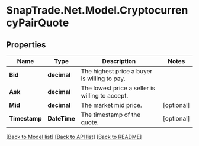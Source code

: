 # SnapTrade.Net.Model.CryptocurrencyPairQuote

## Properties

Name | Type | Description | Notes
------------ | ------------- | ------------- | -------------
**Bid** | **decimal** | The highest price a buyer is willing to pay. | 
**Ask** | **decimal** | The lowest price a seller is willing to accept. | 
**Mid** | **decimal** | The market mid price. | [optional] 
**Timestamp** | **DateTime** | The timestamp of the quote. | [optional] 

[[Back to Model list]](../README.md#documentation-for-models) [[Back to API list]](../README.md#documentation-for-api-endpoints) [[Back to README]](../README.md)

